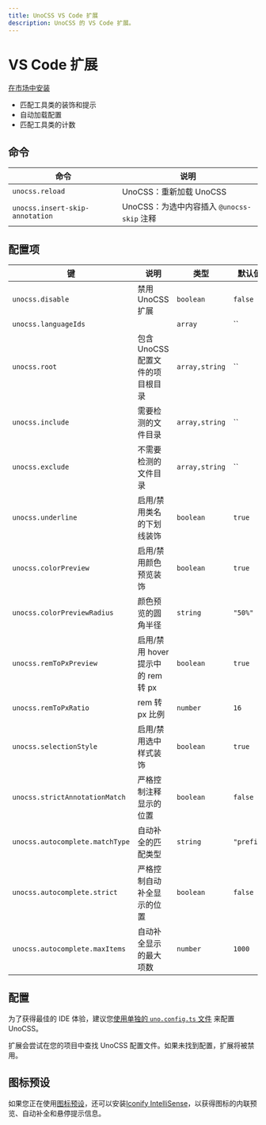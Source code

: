 ```yaml
---
title: UnoCSS VS Code 扩展
description: UnoCSS 的 VS Code 扩展。
---
```


# VS Code 扩展

[在市场中安装](https://marketplace.visualstudio.com/items?itemName=antfu.unocss)

- 匹配工具类的装饰和提示
- 自动加载配置
- 匹配工具类的计数

## 命令

<!-- commands -->

| 命令                            | 说明                                              |
| ------------------------------- | ------------------------------------------------- |
| `unocss.reload`                 | UnoCSS：重新加载 UnoCSS                           |
| `unocss.insert-skip-annotation` | UnoCSS：为选中内容插入 `@unocss-skip` 注释         |

<!-- commands -->

## 配置项

<!-- configs -->

| 键                             | 说明                                                     | 类型            | 默认值       |
| ------------------------------- | -------------------------------------------------------- | -------------- | ---------- |
| `unocss.disable`                | 禁用 UnoCSS 扩展                                         | `boolean`      | `false`    |
| `unocss.languageIds`            |                                                          | `array`        | ``         |
| `unocss.root`                   | 包含 UnoCSS 配置文件的项目根目录                         | `array,string` | ``         |
| `unocss.include`                | 需要检测的文件目录                                       | `array,string` | ``         |
| `unocss.exclude`                | 不需要检测的文件目录                                     | `array,string` | ``         |
| `unocss.underline`              | 启用/禁用类名的下划线装饰                               | `boolean`      | `true`     |
| `unocss.colorPreview`           | 启用/禁用颜色预览装饰                                   | `boolean`      | `true`     |
| `unocss.colorPreviewRadius`     | 颜色预览的圆角半径                                      | `string`       | `"50%"`    |
| `unocss.remToPxPreview`         | 启用/禁用 hover 提示中的 rem 转 px                      | `boolean`      | `true`     |
| `unocss.remToPxRatio`           | rem 转 px 比例                                          | `number`       | `16`       |
| `unocss.selectionStyle`         | 启用/禁用选中样式装饰                                   | `boolean`      | `true`     |
| `unocss.strictAnnotationMatch`  | 严格控制注释显示的位置                                  | `boolean`      | `false`    |
| `unocss.autocomplete.matchType` | 自动补全的匹配类型                                     | `string`       | `"prefix"` |
| `unocss.autocomplete.strict`    | 严格控制自动补全显示的位置                              | `boolean`      | `false`    |
| `unocss.autocomplete.maxItems`  | 自动补全显示的最大项数                                 | `number`       | `1000`     |

<!-- configs -->

## 配置

为了获得最佳的 IDE 体验，建议您[使用单独的 `uno.config.ts` 文件](/guide/config-file) 来配置 UnoCSS。

扩展会尝试在您的项目中查找 UnoCSS 配置文件。如果未找到配置，扩展将被禁用。

## 图标预设

如果您正在使用[图标预设](/presets/icons)，还可以安装[Iconify IntelliSense](https://marketplace.visualstudio.com/items?itemName=antfu.iconify)，以获得图标的内联预览、自动补全和悬停提示信息。